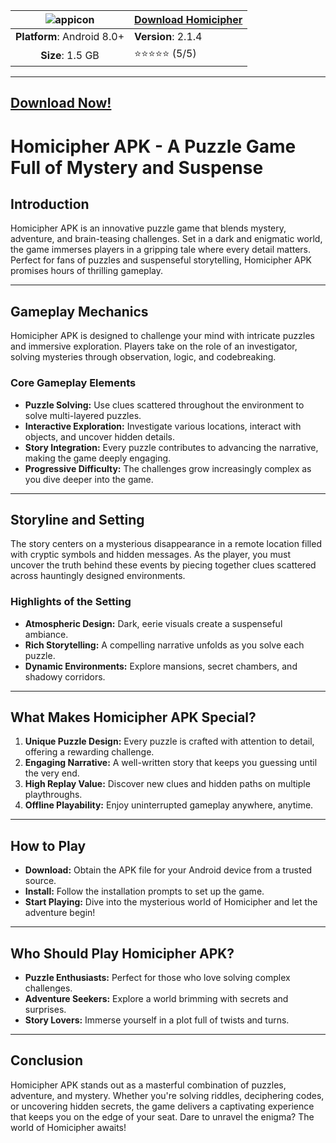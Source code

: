 | ![appicon](https://github.com/user-attachments/assets/eab8b3f8-80d6-4d4f-a2d9-e9d0aede8d25) | [**Download Homicipher**](https://apkitech.com/homicipher/)  |
|:-------------------------------------------------:|-----------------------|
| **Platform**: Android 8.0+                       | **Version**: 2.1.4     |
| **Size**: 1.5 GB                                  | ⭐⭐⭐⭐⭐ (5/5) |

---
## [Download Now!](https://modmeme.com/)


# **Homicipher APK - A Puzzle Game Full of Mystery and Suspense**

## **Introduction**
Homicipher APK is an innovative puzzle game that blends mystery, adventure, and brain-teasing challenges. Set in a dark and enigmatic world, the game immerses players in a gripping tale where every detail matters. Perfect for fans of puzzles and suspenseful storytelling, Homicipher APK promises hours of thrilling gameplay.

---

## **Gameplay Mechanics**
Homicipher APK is designed to challenge your mind with intricate puzzles and immersive exploration. Players take on the role of an investigator, solving mysteries through observation, logic, and codebreaking. 

### **Core Gameplay Elements**
- **Puzzle Solving:** Use clues scattered throughout the environment to solve multi-layered puzzles.
- **Interactive Exploration:** Investigate various locations, interact with objects, and uncover hidden details.
- **Story Integration:** Every puzzle contributes to advancing the narrative, making the game deeply engaging.
- **Progressive Difficulty:** The challenges grow increasingly complex as you dive deeper into the game.

---

## **Storyline and Setting**
The story centers on a mysterious disappearance in a remote location filled with cryptic symbols and hidden messages. As the player, you must uncover the truth behind these events by piecing together clues scattered across hauntingly designed environments.

### **Highlights of the Setting**
- **Atmospheric Design:** Dark, eerie visuals create a suspenseful ambiance.
- **Rich Storytelling:** A compelling narrative unfolds as you solve each puzzle.
- **Dynamic Environments:** Explore mansions, secret chambers, and shadowy corridors.

---

## **What Makes Homicipher APK Special?**
1. **Unique Puzzle Design:** Every puzzle is crafted with attention to detail, offering a rewarding challenge.
2. **Engaging Narrative:** A well-written story that keeps you guessing until the very end.
3. **High Replay Value:** Discover new clues and hidden paths on multiple playthroughs.
4. **Offline Playability:** Enjoy uninterrupted gameplay anywhere, anytime.

---

## **How to Play**
- **Download:** Obtain the APK file for your Android device from a trusted source.
- **Install:** Follow the installation prompts to set up the game.
- **Start Playing:** Dive into the mysterious world of Homicipher and let the adventure begin!

---

## **Who Should Play Homicipher APK?**
- **Puzzle Enthusiasts:** Perfect for those who love solving complex challenges.
- **Adventure Seekers:** Explore a world brimming with secrets and surprises.
- **Story Lovers:** Immerse yourself in a plot full of twists and turns.

---

## **Conclusion**
Homicipher APK stands out as a masterful combination of puzzles, adventure, and mystery. Whether you're solving riddles, deciphering codes, or uncovering hidden secrets, the game delivers a captivating experience that keeps you on the edge of your seat. Dare to unravel the enigma? The world of Homicipher awaits!
